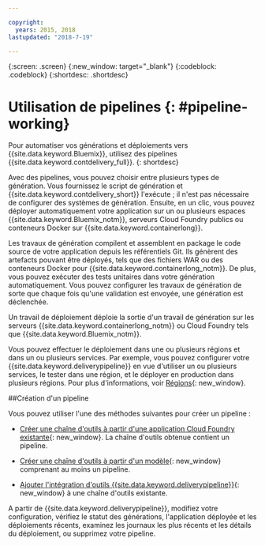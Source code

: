 ```yaml
---

copyright:
  years: 2015, 2018
lastupdated: "2018-7-19"

---
```



{:screen: .screen}
{:new_window: target="_blank"}
{:codeblock: .codeblock}
{:shortdesc: .shortdesc}

# Utilisation de pipelines {: #pipeline-working}

Pour automatiser vos générations et déploiements vers {{site.data.keyword.Bluemix}}, utilisez
des pipelines {{site.data.keyword.contdelivery_full}}.
{: shortdesc}

Avec des pipelines, vous pouvez choisir entre plusieurs types de génération. Vous fournissez le script de génération et {{site.data.keyword.contdelivery_short}} l'exécute ; il n'est pas nécessaire de configurer des systèmes de génération. Ensuite, en un clic, vous pouvez déployer automatiquement votre application sur un ou plusieurs espaces {{site.data.keyword.Bluemix_notm}}, serveurs Cloud Foundry publics ou conteneurs Docker sur {{site.data.keyword.containerlong}}.

Les travaux de génération compilent et assemblent en package le code source de votre application depuis les référentiels Git. Ils génèrent des artefacts pouvant être déployés, tels que des fichiers WAR ou des conteneurs Docker pour {{site.data.keyword.containerlong_notm}}. De plus, vous pouvez
exécuter des tests unitaires dans votre génération automatiquement. Vous pouvez configurer les travaux de génération de sorte que chaque fois qu'une validation est
envoyée, une génération est déclenchée.

Un travail de déploiement déploie la sortie d'un travail de génération sur les serveurs {{site.data.keyword.containerlong_notm}} ou Cloud Foundry tels que {{site.data.keyword.Bluemix_notm}}.

Vous pouvez effectuer le déploiement dans une ou plusieurs régions et dans un ou plusieurs services. Par exemple, vous pouvez configurer votre {{site.data.keyword.deliverypipeline}} en vue d'utiliser un ou plusieurs services, le tester dans une région, et le déployer en production dans plusieurs régions. Pour plus d'informations, voir
[Régions](/docs/overview/whatisbluemix.html#ov_intro_reg){: new_window}.

##Création d'un pipeline

Vous pouvez utiliser l'une des méthodes suivantes pour créer un pipeline :

   * [Créer une chaîne d'outils à partir d'une application Cloud Foundry existante](/docs/services/ContinuousDelivery/toolchains_working.html#creating_a_toolchain_from_an_app){: new_window}. La chaîne d'outils obtenue contient un pipeline.

   * [Créer une chaîne d'outils à partir d'un modèle](/docs/services/ContinuousDelivery/toolchains_working.html#creating_a_toolchain_from_a_template){: new_window} comprenant au moins un pipeline.

   * [Ajouter l'intégration d'outils {{site.data.keyword.deliverypipeline}}](/docs/services/ContinuousDelivery/toolchains_integrations.html#deliverypipeline){: new_window}  à une chaîne d'outils existante.
   
A partir de {{site.data.keyword.deliverypipeline}}, modifiez votre configuration, vérifiez le statut des générations, l'application déployée et les déploiements récents, examinez les journaux les plus récents et les détails du déploiement, ou supprimez votre pipeline.
